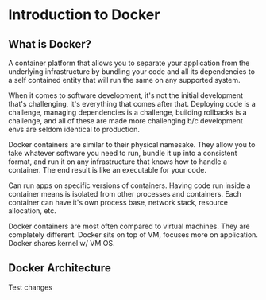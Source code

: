 # Introduction to Docker

## What is Docker?
A container platform that allows you to separate your application from the underlying infrastructure by bundling your code and all its dependencies to a self contained entity that will run the same on any supported system.

When it comes to software development, it's not the initial development that's challenging, it's everything that comes after that. Deploying code is a challenge, managing dependencies is a challenge, building rollbacks is a challenge, and all of these are made more challenging b/c development envs are seldom identical to production.

Docker containers are similar to their physical namesake. They allow you to take whatever software you need to run, bundle it up into a consistent format, and run it on any infrastructure that knows how to handle a container. The end result is like an executable for your code.

Can run apps on specific versions of containers. Having code run inside a container means is isolated from other processes and containers. Each container can have it's own process base, network stack, resource allocation, etc.

Docker containers are most often compared to virtual machines. They are completely different. Docker sits on top of VM, focuses more on application. Docker shares kernel w/ VM OS. 

## Docker Architecture
Test changes